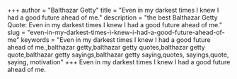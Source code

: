 +++
author = "Balthazar Getty"
title = "Even in my darkest times I knew I had a good future ahead of me."
description = "the best Balthazar Getty Quote: Even in my darkest times I knew I had a good future ahead of me."
slug = "even-in-my-darkest-times-i-knew-i-had-a-good-future-ahead-of-me"
keywords = "Even in my darkest times I knew I had a good future ahead of me.,balthazar getty,balthazar getty quotes,balthazar getty quote,balthazar getty sayings,balthazar getty saying,quotes, sayings,quote, saying, motivation"
+++
Even in my darkest times I knew I had a good future ahead of me.
